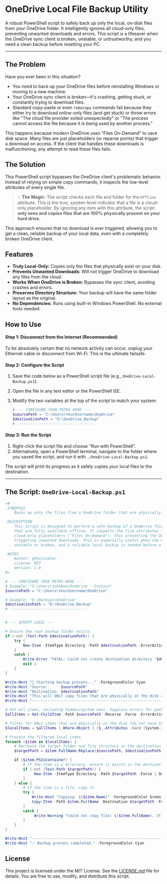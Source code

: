 # OneDrive Local File Backup Utility

A robust PowerShell script to safely back up only the local, on-disk files from your OneDrive folder. It intelligently ignores all cloud-only files, preventing unwanted downloads and errors. This script is a lifesaver when the OneDrive sync client is broken, unstable, or untrustworthy, and you need a clean backup before resetting your PC.

-----

## The Problem

Have you ever been in this situation?

  - You need to back up your OneDrive files before reinstalling Windows or moving to a new machine.
  - Your OneDrive sync client is broken—it's crashing, getting stuck, or constantly trying to download files.
  - Standard copy-paste or even `robocopy` commands fail because they either try to download online-only files (and get stuck) or throw errors like "The cloud file provider exited unexpectedly" or "The process cannot access the file because it is being used by another process."

This happens because modern OneDrive uses "Files On-Demand" to save disk space. Many files are just placeholders (or reparse points) that trigger a download on access. If the client that handles these downloads is malfunctioning, any attempt to read these files fails.

## The Solution

This PowerShell script bypasses the OneDrive client's problematic behavior. Instead of relying on simple copy commands, it inspects the low-level attributes of every single file.

> 💡 **The Magic:** The script checks each file and folder for the `Offline` attribute. This is the true, system-level indicator that a file is a cloud-only placeholder. By ignoring any item with this attribute, the script **only sees and copies files that are 100% physically present on your hard drive.**

This approach ensures that no download is ever triggered, allowing you to get a clean, reliable backup of your local data, even with a completely broken OneDrive client.

## Features

  - **Truly Local-Only:** Copies only the files that physically exist on your disk.
  - **Prevents Unwanted Downloads:** Will not trigger OneDrive to download any files from the cloud.
  - **Works When OneDrive is Broken:** Bypasses the sync client, avoiding crashes and errors.
  - **Preserves Directory Structure:** Your backup will have the same folder layout as the original.
  - **No Dependencies:** Runs using built-in Windows PowerShell. No external tools needed.

## How to Use

#### Step 1: Disconnect from the Internet (Recommended)

To be absolutely certain that no network activity can occur, unplug your Ethernet cable or disconnect from Wi-Fi. This is the ultimate failsafe.

#### Step 2: Configure the Script

1.  Save the code below as a PowerShell script file (e.g., `OneDrive-Local-Backup.ps1`).

2.  Open the file in any text editor or the PowerShell ISE.

3.  Modify the two variables at the top of the script to match your system:

    ```powershell
    # --- CONFIGURE YOUR PATHS HERE ---
    $sourcePath = "C:\Users\YourUsername\OneDrive"
    $destinationPath = "D:\OneDrive_Backup"
    # -----------------------------------
    ```

#### Step 3: Run the Script

1.  Right-click the script file and choose "Run with PowerShell".
2.  Alternatively, open a PowerShell terminal, navigate to the folder where you saved the script, and run it with `./OneDrive-Local-Backup.ps1`.

The script will print its progress as it safely copies your local files to the destination.

-----

## The Script: `OneDrive-Local-Backup.ps1`

```powershell
<#
.SYNOPSIS
    Backs up only the files from a OneDrive folder that are physically stored on the local disk.

.DESCRIPTION
    This script is designed to perform a safe backup of a OneDrive folder by copying only the files
    that are fully available offline. It inspects the file attributes to specifically ignore any
    cloud-only placeholders ("Files On-Demand"), thus preventing the OneDrive client from
    triggering unwanted downloads. This is especially useful when the OneDrive sync client is
    unstable or broken, and a reliable local backup is needed before a system reset or migration.

.NOTES
    Author: ghostinator
    License: MIT
    Version: 1.0
#>

# --- CONFIGURE YOUR PATHS HERE ---
# Example: "C:\Users\JohnDoe\OneDrive - Contoso"
$sourcePath = "C:\Users\YourUsername\OneDrive"

# Example: "E:\Backups\OneDrive"
$destinationPath = "D:\OneDrive_Backup"
# -----------------------------------


# --- SCRIPT LOGIC ---

# Ensure the root backup folder exists
if (-not (Test-Path $destinationPath)) {
    try {
        New-Item -ItemType Directory -Path $destinationPath -ErrorAction Stop | Out-Null
    }
    catch {
        Write-Error "FATAL: Could not create destination directory '$destinationPath'. Please check permissions and path."
        exit 1
    }
}

Write-Host "🚀 Starting backup process..." -ForegroundColor Cyan
Write-Host "Source:      $sourcePath"
Write-Host "Destination: $destinationPath"
Write-Host "This will ONLY copy files that are physically on the disk and ignore cloud placeholders."
Write-Host "---------------------------------------------------------------------------------------"

# Get all items, including hidden/system ones. Suppress errors for paths that are too long or inaccessible.
$allItems = Get-ChildItem -Path $sourcePath -Recurse -Force -ErrorAction SilentlyContinue

# Filter for ONLY items that are physically on the disk (do not have the 'Offline' attribute)
$localItems = $allItems | Where-Object { ($_.Attributes -band [System.IO.FileAttributes]::Offline) -eq 0 }

# Process the filtered local items
foreach ($item in $localItems) {
    # Recreate the target folder and file structure in the destination
    $targetPath = $item.FullName.Replace($sourcePath, $destinationPath)

    if ($item.PSIsContainer) {
        # If the item is a directory, ensure it exists in the destination
        if (-not (Test-Path $targetPath)) {
             New-Item -ItemType Directory -Path $targetPath -Force | Out-Null
        }
    } else {
        # If the item is a file, copy it
        try {
            Write-Host "Copying: $($item.Name)" -ForegroundColor Green
            Copy-Item -Path $item.FullName -Destination $targetPath -Force -ErrorAction Stop
        }
        catch {
             Write-Warning "Could not copy file: $($item.FullName). It might be locked or inaccessible."
        }
    }
}

Write-Host "---------------------------------------------------------------------------------------"
Write-Host "✅ Backup process completed." -ForegroundColor Cyan
```

## License

This project is licensed under the MIT License. See the [LICENSE.md](LICENSE.md) file for details. You are free to use, modify, and distribute this script.
